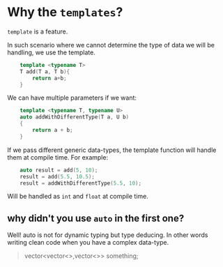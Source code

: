 # Why the `templates`?

`template` is a feature.

In such scenario where we cannot determine the type of data we will be handling, we use the template.

```cpp
    template <typename T>
    T add(T a, T b){
        return a+b;
    }
```

We can have multiple parameters if we want:

```cpp
    template <typename T, typename U>
    auto addWithDifferentType(T a, U b)
    {
        return a + b;
    }
```

If we pass different generic data-types, the template function will handle them at compile time. For example:

```cpp
    auto result = add(5, 10);
    result = add(5.5, 10.5);
    result = addWithDifferentType(5.5, 10);
```

Will be handled as `int` and `float` at compile time.

## why didn't you use `auto` in the first one?

Well! auto is not for dynamic typing but type deducing. In other words writing clean code when you have a complex data-type.

>vector<vector<>,vector<>> something;
